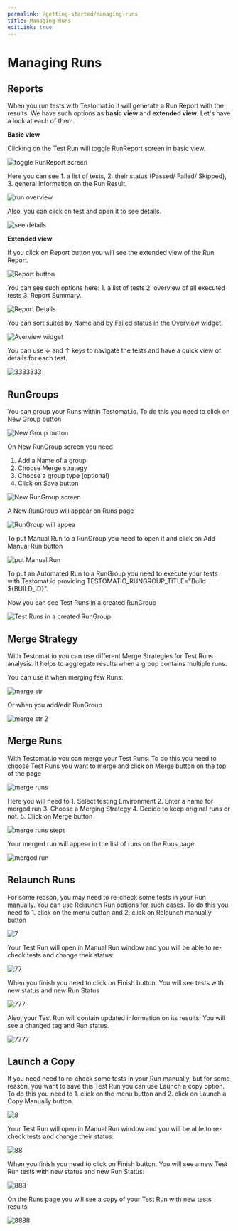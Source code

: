 ```yaml
---
permalink: /getting-started/managing-runs
title: Managing Runs
editLink: true
---
```


# Managing Runs

## Reports

When you run tests with Testomat.io it will generate a Run Report with the results. We have such options as **basic view** and **extended view**. Let's have a look at each of them.

**Basic view**

Clicking on the Test Run will toggle RunReport screen in basic view.

![toggle RunReport screen](images/1-1.png)

Here you can see 1. a list of tests, 2. their status (Passed/ Failed/ Skipped), 3. general information on the Run Result.

![run overview](images/2-2.png)

Also, you can click on test and open it to see details.

![see details](images/3.png)

**Extended view**

If you click on Report button you will see the extended view of the Run Report.

![Report button](images/4.png)

You can see such options here: 1. a list of tests 2. overview of all executed tests 3. Report Summary.

![Report Details](images/5.png)

You can sort suites by Name and by Failed status in the Overview widget. 

![Averview widget](images/6.gif)

You can use ↓ and ↑ keys to navigate the tests and have a quick view of details for each test.

![3333333](images/108555900-d07c5180-72fe-11eb-82e7-f8b058438eca.gif)

## RunGroups

You can group your Runs within Testomat.io. To do this you need to click on New Group button

![New Group button](images/7.png)

On New RunGroup screen you need

1. Add a Name of a group
2. Choose Merge strategy
3. Choose a group type (optional)
4. Click on Save button

![New RunGroup screen](images/8.png)

A New RunGroup will appear on Runs page

![RunGroup will appea](images/9.png)

To put Manual Run to a RunGroup you need to open it and click on Add Manual Run button

![put Manual Run](images/10.png)

To put an Automated Run to a RunGroup you need to execute your tests with Testomat.io providing TESTOMATIO_RUNGROUP_TITLE="Build ${BUILD_ID}". 

Now you can see Test Runs in a created RunGroup

![Test Runs in a created RunGroup](images/11.png)

## Merge Strategy

With Testomat.io you can use different Merge Strategies for Test Runs analysis. It helps to aggregate results when a group contains multiple runs.

You can use it when merging few Runs:

![merge str](images/12.png)

Or when you add/edit RunGroup

![merge str 2](images/13.png)

## Merge Runs

With Testomat.io you can merge your Test Runs. To do this you need to choose Test Runs you want to merge and click on Merge button on the top of the page

![merge runs](images/14.png)

Here you will need to 1. Select testing Environment 2. Enter a name for merged run 3. Choose a Merging Strategy 4. Decide to keep original runs or not. 5. Click on Merge button

![merge runs steps](images/15.png)

Your merged run will appear in the list of runs on the Runs page 

![merged run](images/16.png)

## Relaunch Runs

For some reason, you may need to re-check some tests in your Run manually. You can use Relaunch Run options for such cases. To do this you need to 1. click on the menu button and 2. click on Relaunch manually button

![7](images/108631310-f1b17f00-7471-11eb-86fb-07a024cf804c.jpg)

Your Test Run will open in Manual Run window and you will be able to re-check tests and change their status:

![77](images/108631334-24f40e00-7472-11eb-8678-ea187b495b49.jpg)

When you finish you need to click on Finish button. You will see tests with new status and new Run Status

![777](images/108631339-2ae9ef00-7472-11eb-8f4c-8736dd084826.jpg)

Also, your Test Run will contain updated information on its results: You will see a changed tag and Run status.

![7777](images/108631468-b5cae980-7472-11eb-8306-2b5a2c48ebc5.jpg)

## Launch a Copy

If you need need to re-check some tests in your Run manually, but for some reason, you want to save this Test Run you can use Launch a copy option. To do this you need to 1. click on the menu button and 2. click on Launch a Copy Manually button.

![8](images/108631687-bb74ff00-7473-11eb-981d-49e770c67dcd.jpg)

Your Test Run will open in Manual Run window and you will be able to re-check tests and change their status:

![88](images/108631721-e9f2da00-7473-11eb-95c5-d4d3fc5fc606.jpg)

When you finish you need to click on Finish button. You will see a new Test Run tests with new status and new Run Status:

![888](images/108631777-41914580-7474-11eb-8441-b898f0ae70f4.jpg)

On the Runs page you will see a copy of your Test Run with new tests results:

![8888](images/108631835-99c84780-7474-11eb-837e-2469c0b4ec85.jpg)










 












